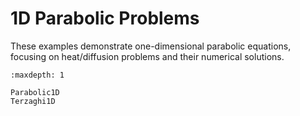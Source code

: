 # 1D Parabolic Problems

These examples demonstrate one-dimensional parabolic equations, focusing on heat/diffusion problems and their numerical solutions.

```{toctree}
:maxdepth: 1

Parabolic1D
Terzaghi1D
``` 
